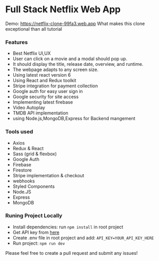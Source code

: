 # Full Stack Netflix Web App
Demo: https://netflix-clone-99fa3.web.app
What makes this clone exceptional than all tutorial

### Features

- Best Netflix UI,UX
- User can click on a movie and a modal should pop up.
-  It should display the title, release date, overview, and runtime.
- The webpage adapts to any screen size.
- Using latest react version 6
- Using React and Redux toolkit
- Stripe integration for payment collection
- Google auth for easy user sign in
- Google security for site access
- Implementing latest firebase
- Video Autoplay
- TMDB API implementation
- using Node.js,MongoDB,Express for Backend mangement

### Tools used

- Axios
- Redux & React
- Sass (grid & flexbox)
- Google Auth
- Firebase
- Firestore
- Stripe implementation & checkout
-  webhooks
-  Styled Components
-  Node.JS
-  Express
-  MongoDB

### Runing Project Locally

- Install dependencies: run `npm install` in root project
- Get API key from [here](https://www.themoviedb.org/documentation/api)
- Create .env file in root project and add: `API_KEY=YOUR_API_KEY_HERE`
- Run project: `npm run dev`


Please feel free to create a pull request and submit any issues!





